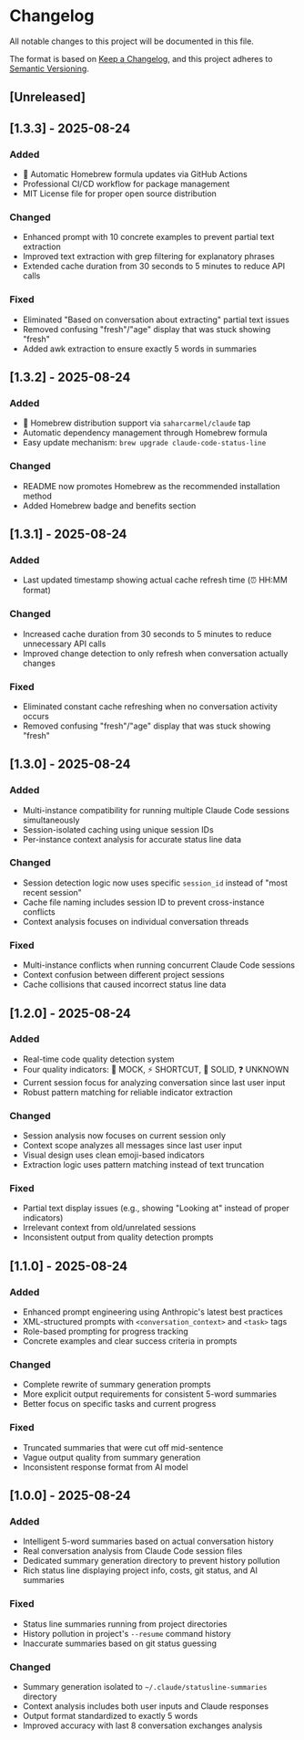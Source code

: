 # Changelog

All notable changes to this project will be documented in this file.

The format is based on [Keep a Changelog](https://keepachangelog.com/en/1.0.0/),
and this project adheres to [Semantic Versioning](https://semver.org/spec/v2.0.0.html).

## [Unreleased]

## [1.3.3] - 2025-08-24

### Added
- 🤖 Automatic Homebrew formula updates via GitHub Actions
- Professional CI/CD workflow for package management
- MIT License file for proper open source distribution

### Changed
- Enhanced prompt with 10 concrete examples to prevent partial text extraction
- Improved text extraction with grep filtering for explanatory phrases
- Extended cache duration from 30 seconds to 5 minutes to reduce API calls

### Fixed
- Eliminated "Based on conversation about extracting" partial text issues
- Removed confusing "fresh"/"age" display that was stuck showing "fresh"
- Added awk extraction to ensure exactly 5 words in summaries

## [1.3.2] - 2025-08-24

### Added
- 🍺 Homebrew distribution support via `saharcarmel/claude` tap
- Automatic dependency management through Homebrew formula
- Easy update mechanism: `brew upgrade claude-code-status-line`

### Changed
- README now promotes Homebrew as the recommended installation method
- Added Homebrew badge and benefits section

## [1.3.1] - 2025-08-24

### Added
- Last updated timestamp showing actual cache refresh time (⏰ HH:MM format)

### Changed
- Increased cache duration from 30 seconds to 5 minutes to reduce unnecessary API calls
- Improved change detection to only refresh when conversation actually changes

### Fixed
- Eliminated constant cache refreshing when no conversation activity occurs
- Removed confusing "fresh"/"age" display that was stuck showing "fresh"

## [1.3.0] - 2025-08-24

### Added
- Multi-instance compatibility for running multiple Claude Code sessions simultaneously
- Session-isolated caching using unique session IDs
- Per-instance context analysis for accurate status line data

### Changed
- Session detection logic now uses specific `session_id` instead of "most recent session"
- Cache file naming includes session ID to prevent cross-instance conflicts
- Context analysis focuses on individual conversation threads

### Fixed
- Multi-instance conflicts when running concurrent Claude Code sessions
- Context confusion between different project sessions
- Cache collisions that caused incorrect status line data

## [1.2.0] - 2025-08-24

### Added
- Real-time code quality detection system
- Four quality indicators: 🚨 MOCK, ⚡ SHORTCUT, 🎯 SOLID, ❓ UNKNOWN
- Current session focus for analyzing conversation since last user input
- Robust pattern matching for reliable indicator extraction

### Changed
- Session analysis now focuses on current session only
- Context scope analyzes all messages since last user input
- Visual design uses clean emoji-based indicators
- Extraction logic uses pattern matching instead of text truncation

### Fixed
- Partial text display issues (e.g., showing "Looking at" instead of proper indicators)
- Irrelevant context from old/unrelated sessions
- Inconsistent output from quality detection prompts

## [1.1.0] - 2025-08-24

### Added
- Enhanced prompt engineering using Anthropic's latest best practices
- XML-structured prompts with `<conversation_context>` and `<task>` tags
- Role-based prompting for progress tracking
- Concrete examples and clear success criteria in prompts

### Changed
- Complete rewrite of summary generation prompts
- More explicit output requirements for consistent 5-word summaries
- Better focus on specific tasks and current progress

### Fixed
- Truncated summaries that were cut off mid-sentence
- Vague output quality from summary generation
- Inconsistent response format from AI model

## [1.0.0] - 2025-08-24

### Added
- Intelligent 5-word summaries based on actual conversation history
- Real conversation analysis from Claude Code session files
- Dedicated summary generation directory to prevent history pollution
- Rich status line displaying project info, costs, git status, and AI summaries

### Fixed
- Status line summaries running from project directories
- History pollution in project's `--resume` command history
- Inaccurate summaries based on git status guessing

### Changed
- Summary generation isolated to `~/.claude/statusline-summaries` directory
- Context analysis includes both user inputs and Claude responses
- Output format standardized to exactly 5 words
- Improved accuracy with last 8 conversation exchanges analysis